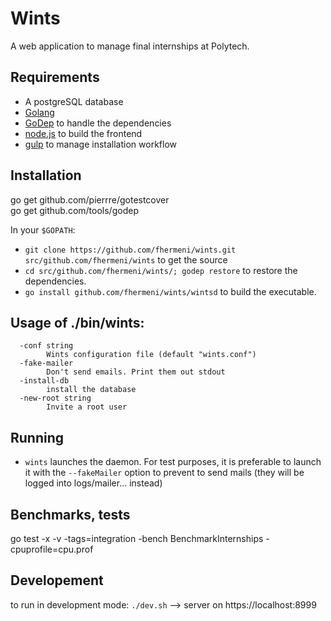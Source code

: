 # Wints

A web application to manage final internships at Polytech.

## Requirements

- A postgreSQL database
- [Golang](https://golang.org/)
- [GoDep](https://github.com/tools/godep) to handle the dependencies
- [node.js](https://nodejs.org) to build the frontend
- [gulp](http://gulpjs.com/) to manage installation workflow

## Installation

go get github.com/pierrre/gotestcover  
go get github.com/tools/godep  
	
In your `$GOPATH`:

- `git clone https://github.com/fhermeni/wints.git src/github.com/fhermeni/wints` to get the source
- `cd src/github.com/fhermeni/wints/; godep restore` to restore the dependencies.
- `go install github.com/fhermeni/wints/wintsd` to build the executable.

## Usage of ./bin/wints:  
```Shell
  -conf string  
        Wints configuration file (default "wints.conf")  
  -fake-mailer  
        Don't send emails. Print them out stdout  
  -install-db  
        install the database  
  -new-root string  
        Invite a root user  
```
## Running
- `wints` launches the daemon. For test purposes, it is preferable to launch it with the `--fakeMailer` option to prevent to send mails (they will be logged into logs/mailer... instead)

## Benchmarks, tests

go test -x -v -tags=integration -bench BenchmarkInternships -cpuprofile=cpu.prof


## Developement

to run in development mode: `./dev.sh` --> server on https://localhost:8999
